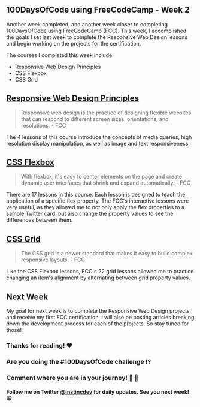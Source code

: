 ## 100DaysOfCode using FreeCodeCamp - Week 2

Another week completed, and another week closer to completing 100DaysOfCode using FreeCodeCamp (FCC).  This week, I accomplished the goals I set last week to complete the Responsive Web Design lessons and begin working on the projects for the certification.

The courses I completed this week include:

* Responsive Web Design Principles
* CSS Flexbox
* CSS Grid

##  [Responsive Web Design Principles](https://www.freecodecamp.org/learn/responsive-web-design/#responsive-web-design-principles) 

>Responsive web design is the practice of designing flexible websites that can respond to different screen sizes, orientations, and resolutions. - FCC

The 4 lessons of this course introduce the concepts of media queries, high resolution display manipulation, as well as image and text responsiveness.

##  [CSS Flexbox](https://www.freecodecamp.org/learn/responsive-web-design/#css-flexbox) 

>With flexbox, it's easy to center elements on the page and create dynamic user interfaces that shrink and expand automatically. - FCC

There are 17 lessons in this course. Each lesson is designed to teach the application of a specific flex property.  The FCC's interactive lessons were very useful, as they allowed me to not only apply the flex properties to a sample Twitter card, but also change the property values to see the differences between them.

##  [CSS Grid](https://www.freecodecamp.org/learn/responsive-web-design/#css-grid) 

>The CSS grid is a newer standard that makes it easy to build complex responsive layouts. - FCC

Like the CSS Flexbox lessons, FCC's 22 grid lessons allowed me to practice changing an item's alignment by alternating between grid property values. 

## Next Week

My goal for next week is to complete the Responsive Web Design projects and receive my first FCC certification.  I will also be posting articles breaking down the development process for each of the projects. So stay tuned for those!

### Thanks for reading! ❤️

### Are you doing the #100DaysOfCode challenge ⁉️
### Comment where you are in your journey! 🚀 💯

#### Follow me on Twitter  [@instincdev](https://twitter.com/instincdev)  for daily updates.  See you next week! 😀